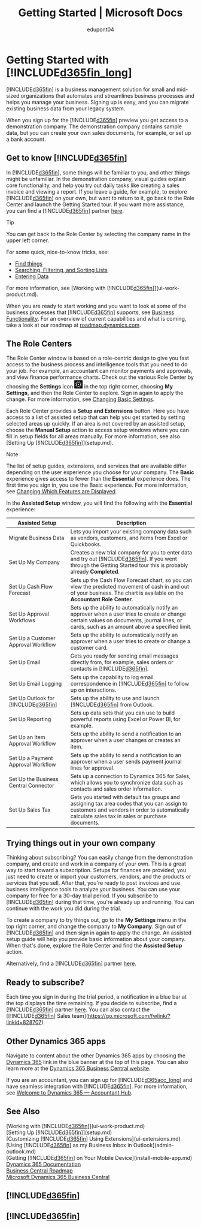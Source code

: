 ﻿---
title: Getting Started | Microsoft Docs
description: Learn about capabilities and work scenarios in Business Central, a business management solution for small and mid-sized organizations.
author: edupont04

ms.service: dynamics365-business-central
ms.topic: get-started-article
ms.devlang: na
ms.tgt_pltfrm: na
ms.workload: na
ms.search.keywords: setup wizard
ms.date: 06/20/2018
ms.author: edupont

---
# Getting Started with [!INCLUDE[d365fin_long](includes/d365fin_long_md.md)]
[!INCLUDE[d365fin](includes/d365fin_md.md)] is a business management solution for small and mid-sized organizations that automates and streamlines business processes and helps you manage your business. Signing up is easy, and you can migrate existing business data from your legacy system.

When you sign up for the [!INCLUDE[d365fin](includes/d365fin_md.md)] preview you get access to a demonstration company. The demonstration company contains sample data, but you can create your own sales documents, for example, or set up a bank account.  

## Get to know [!INCLUDE[d365fin](includes/d365fin_md.md)]
In [!INCLUDE[d365fin](includes/d365fin_md.md)], some things will be familiar to you, and other things might be unfamiliar. In the demonstration company, visual guides explain core functionality, and help you try out daily tasks like creating a sales invoice and viewing a report. If you leave a guide, for example, to explore [!INCLUDE[d365fin](includes/d365fin_md.md)] on your own, but want to return to it, go back to the Role Center and launch the Getting Started tour. If you want more assistance, you can find a [!INCLUDE[d365fin](includes/d365fin_md.md)] partner [here](https://www.microsoft.com/en-us/solution-providers/search).  

> [!TIP]  
> You can get back to the Role Center by selecting the company name in the upper left corner.

For some quick, nice-to-know tricks, see:  

* [Find things](ui-search.md)  
* [Searching, Filtering, and Sorting Lists](ui-enter-criteria-filters.md)  
* [Entering Data](ui-enter-data.md)  

For more information, see [Working with [!INCLUDE[d365fin](includes/d365fin_md.md)]](ui-work-product.md).  

When you are ready to start working and you want to look at some of the business processes that [!INCLUDE[d365fin](includes/d365fin_md.md)] supports, see [Business Functionality](across-business-functionality.md). For an overview of current capabilities and what is coming, take a look at our roadmap at [roadmap.dynamics.com](https://roadmap.dynamics.com/#edition=1#application=a56e2c12-2a92-e611-80dc-c4346bac0910#status=3a708a86-ae97-e611-80df-c4346baceb68).  

## The Role Centers
The Role Center window is based on a role-centric design to give you fast access to the business process and intelligence tools that you need to do your job. For example, an accountant can monitor payments and approvals, and view finance performance charts. Check out the various Role Center by choosing the **Settings** icon ![Settings](media/ui-experience/settings_icon_small.png "Settings icon for role center") in the top right corner,  choosing **My Settings**, and then the Role Center to explore. Sign in again to apply the change. For more information, see [Changing Basic Settings](ui-change-basic-settings.md).



Each Role Center provides a **Setup and Extensions** button. Here you have access to a list of assisted setup that can help you get started by setting selected areas up quickly. If an area is not covered by an assisted setup, choose the **Manual Setup** action to access setup windows where you can fill in setup fields for all areas manually. For more information, see also [Setting Up [!INCLUDE[d365fin](includes/d365fin_md.md)]](setup.md).  

> [!NOTE]  
>   The list of setup guides, extensions, and services that are available differ depending on the user experience you choose for your company. The **Basic** experience gives access to fewer than the **Essential** experience does. The first time you sign in, you use the Basic experience. For more information, see [Changing Which Features are Displayed](ui-experiences.md).  

In the **Assisted Setup** window, you will find the following with the **Essential** experience:

| Assisted Setup | Description |
| --- | --- |
| Migrate Business Data |Lets you import your existing company data such as vendors, customers, and items from Excel or Quickbooks. |
| Set Up My Company |Creates a new trial company for you to enter data and try out [!INCLUDE[d365fin](includes/d365fin_md.md)]. If you went through the Getting Started tour this is probably already **Completed**. |
| Set Up Cash Flow Forecast |Sets up the Cash Flow Forecast chart, so you can view the predicted movement of cash in and out of your business. The chart is available on the **Accountant Role Center**. |
| Set Up Approval Workflows |Sets up the ability to automatically notify an approver when a user tries to create or change certain values on documents, journal lines, or cards, such as an amount above a specified limit. |
| Set Up a Customer Approval Workflow |Sets up the ability to automatically notify an approver when a user tries to create or change a customer card. |
| Set Up Email |Gets you ready for sending email messages directly from, for example, sales orders or contacts in [!INCLUDE[d365fin](includes/d365fin_md.md)]. |
| Set Up Email Logging |Sets up the capability to log email correspondence in [!INCLUDE[d365fin](includes/d365fin_md.md)] to follow up on interactions. |
| Set Up Outlook for [!INCLUDE[d365fin](includes/d365fin_md.md)] |Sets up the ability to use and launch [!INCLUDE[d365fin](includes/d365fin_md.md)] from Outlook. |
| Set Up Reporting |Sets up data sets that you can use to build powerful reports using Excel or Power BI, for example. |
| Set Up an Item Approval Workflow |Sets up the ability to send a notification to an approver when a user changes or creates an item. |
| Set Up a Payment Approval Workflow |Sets up the ability to send a notification to an approver when a user sends payment journal lines for approval. |
| Set Up the Business Central Connector |Sets up a connection to Dynamics 365 for Sales, which allows you to synchronize data such as contacts and sales order information. |
| Set Up Sales Tax |Gets you started with default tax groups and assigning tax area codes that you can assign to customers and vendors in order to automatically calculate sales tax in sales or purchase documents. |

## Trying things out in your own company
Thinking about subscribing? You can easily change from the demonstration company, and create and work in a company of your own. This is a great way to start toward a subscription. Setups for finances are provided; you just need to create or import your customers, vendors, and the products or services that you sell. After that, you're ready to post invoices and use business intelligence tools to analyze your business. You can use your company for free for a 30-day trial period. If you subscribe to [!INCLUDE[d365fin](includes/d365fin_md.md)] during that time, you're already up and running. You can continue with the work you did during the trial.  

To create a company to try things out, go to the **My Settings** menu in the top right corner, and change the company to **My Company**. Sign out of [!INCLUDE[d365fin](includes/d365fin_md.md)] and then sign in again to apply the change. An assisted setup guide will help you provide basic information about your company. When that's done, explore the Role Center and find the **Assisted Setup** action.  

Alternatively, find a [!INCLUDE[d365fin](includes/d365fin_md.md)] partner [here](https://www.microsoft.com/en-us/solution-providers/search).

## Ready to subscribe?
Each time you sign in during the trial period, a notification in a blue bar at the top displays the time remaining. If you decide to subscribe, find a [!INCLUDE[d365fin](includes/d365fin_md.md)] partner [here](https://www.microsoft.com/en-us/solution-providers/search). You can also contact the [[!INCLUDE[d365fin](includes/d365fin_md.md)] Sales team](https://go.microsoft.com/fwlink/?linkid=828707).  

## Other Dynamics 365 apps
Navigate to content about the other Dynamics 365 apps by choosing the [Dynamics 365](https://docs.microsoft.com/dynamics365) link in the blue banner at the top of this page. You can also learn more at the [Dynamics 365 Business Central website](https://dynamics.microsoft.com/en-us/business-central/overview/).  

If you are an accountant, you can sign up for [!INCLUDE[d365acc_long](includes/d365acc_long_md.md)] and have seamless integration with [!INCLUDE[d365fin](includes/d365fin_md.md)]. For more information, see [Welcome to Dynamics 365 — Accountant Hub](/dynamics365/accountants/index).

## See Also
[Working with [!INCLUDE[d365fin](includes/d365fin_md.md)]](ui-work-product.md)  
[Setting Up [!INCLUDE[d365fin](includes/d365fin_md.md)]](setup.md)  
[Customizing [!INCLUDE[d365fin](includes/d365fin_md.md)] Using Extensions](ui-extensions.md)  
[Using [!INCLUDE[d365fin](includes/d365fin_md.md)] as my Business Inbox in Outlook](admin-outlook.md)  
[Getting [!INCLUDE[d365fin](includes/d365fin_md.md)] on Your Mobile Device](install-mobile-app.md)  
[Dynamics 365 Documentation](https://docs.microsoft.com/en-us/dynamics365/)  
[Business Central Roadmap](https://roadmap.dynamics.com/#edition=1#application=a56e2c12-2a92-e611-80dc-c4346bac0910#status=3a708a86-ae97-e611-80df-c4346baceb68)  
[Microsoft Dynamics 365 Business Central](https://go.microsoft.com/fwlink/?linkid=828707)  

## [!INCLUDE[d365fin](includes/free_trial_md.md)]  
## [!INCLUDE[d365fin](includes/training_link_md.md)]
